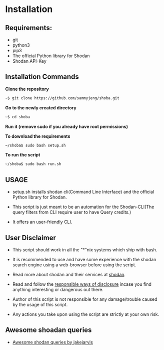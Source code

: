# **Installation**

## Requirements:

- git
- python3
- pip3
- The official Python library for Shodan
- Shodan API-Key

## Installation Commands

**Clone the repository** 
```bash
~$ git clone https://github.com/sammyjeng/shoba.git
```
**Go to the newly created directory**
```bash
~$ cd shoba
```
**Run it (remove sudo if you already have root permissions)**

**To download the requirements**
```bash
~/shoba$ sudo bash setup.sh
```
**To run the script**
```bash
~/shoba$ sudo bash run.sh
```
## **USAGE**

- setup.sh installs shodan cli(Command Line Interface) and the official Python library for Shodan.

- This script is just meant to be an automation for the Shodan-CLI(The query filters from CLI require user to have Query        credits.)

- It offers an user-friendly CLI.

## **User Disclaimer**

- This script should work in all the "*"nix systems which ship with bash.

- It is recommended to use and have some experience with the shodan search engine using a web-browser before using the         script.

- Read more about shodan and their services at [shodan](https://shodan.io).

- Read and follow the [responsible ways of disclosure](https://www.bugcrowd.com/resource/what-is-responsible-disclosure/)       incase you find anything interesting or dangerous out there.

- Author of this script is not responsible for any damage/trouble caused by the usage of this script.

- Any actions you take upon using the script are strictly at your own risk.

## Awesome shoadan queries

- [Awesome shodan queries by jakejarvis](https://github.com/jakejarvis/awesome-shodan-queries)



